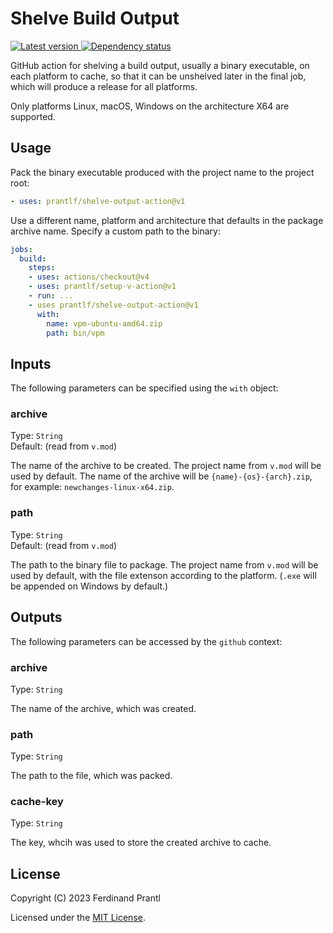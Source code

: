 # Shelve Build Output

[![Latest version](https://img.shields.io/npm/v/shelve-output-action) ![Dependency status](https://img.shields.io/librariesio/release/npm/shelve-output)](https://www.npmjs.com/package/shelve-output)

GitHub action for shelving a build output, usually a binary executable, on each platform to cache, so that it can be unshelved later in the final job, which will produce a release for all platforms.

Only platforms Linux, macOS, Windows on the architecture X64 are supported.

## Usage

Pack the binary executable produced with the project name to the project root:

```yml
- uses: prantlf/shelve-output-action@v1
```

Use a different name, platform and architecture that defaults in the package archive name. Specify a custom path to the binary:

```yml
jobs:
  build:
    steps:
    - uses: actions/checkout@v4
    - uses: prantlf/setup-v-action@v1
    - run: ...
    - uses prantlf/shelve-output-action@v1
      with:
        name: vpm-ubuntu-amd64.zip
        path: bin/vpm
```

## Inputs

The following parameters can be specified using the `with` object:

### archive

Type: `String`<br>
Default: (read from `v.mod`)

The name of the archive to be created. The project name from `v.mod` will be used by default. The name of the archive will be `{name}-{os}-{arch}.zip`, for example: `newchanges-linux-x64.zip`.

### path

Type: `String`<br>
Default: (read from `v.mod`)

The path to the binary file to package. The project name from `v.mod` will be used by default, with the file extenson according to the platform. (`.exe` will be appended on Windows by default.)

## Outputs

The following parameters can be accessed by the `github` context:

### archive

Type: `String`<br>

The name of the archive, which was created.

### path

Type: `String`<br>

The path to the file, which was packed.

### cache-key

Type: `String`<br>

The key, whcih was used to store the created archive to cache.

## License

Copyright (C) 2023 Ferdinand Prantl

Licensed under the [MIT License].

[MIT License]: http://en.wikipedia.org/wiki/MIT_License
